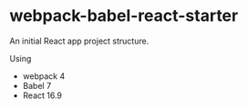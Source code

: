 # webpack-babel-react-starter

An initial React app project structure.

Using

* webpack 4
* Babel 7
* React 16.9
